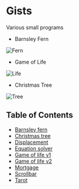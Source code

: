# Gists

Various small programs

* Barnsley Fern

![Fern](https://i.imgur.com/xEhQxWb.png)

* Game of Life

![Life](https://i.imgur.com/MaaN8vt.png)

* Christmas Tree

![Tree](https://i.imgur.com/TR7bGia.png)

## Table of Contents

* [Barnsley fern](fern.rb)
* [Christmas tree](tree.rkt)
* [Displacement](displacement.tcl)
* [Equation solver](root.ndf)
* [Game of life v1](game.rb)
* [Game of life v2](life.ndf)
* [Mortgage](money.ndf)
* [Scrollbar](marker.tcl)
* [Tarot](tarot.exs)
